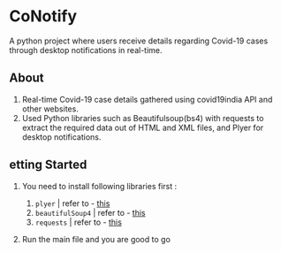 # CoNotify
A python project where users receive details regarding Covid-19 cases through desktop notifications in real-time.

## About
1. Real-time Covid-19 case details gathered using covid19india API and other websites.
2. Used Python libraries such as Beautifulsoup(bs4) with requests to extract the required data out of HTML and XML files, and Plyer for desktop notifications.

## etting Started

1. You need to install following libraries first :
    1. `plyer` | refer to - [this](https://pypi.org/project/plyer/)
    2. `beautifulSoup4` | refer to - [this](https://pypi.org/project/beautifulsoup4/)
    3. `requests` | refer to - [this](https://pypi.org/project/requests/)

2. Run the main file and you are good to go
